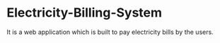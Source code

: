 # Electricity-Billing-System
It is a web application which is built to pay electricity bills by the users.
